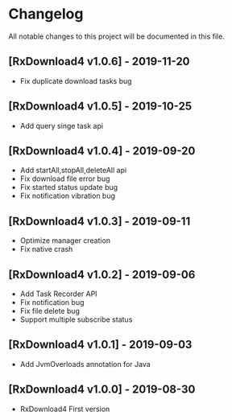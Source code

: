 # Changelog
All notable changes to this project will be documented in this file.

## [RxDownload4 v1.0.6] - 2019-11-20
- Fix duplicate download tasks bug

## [RxDownload4 v1.0.5] - 2019-10-25
- Add query singe task api

## [RxDownload4 v1.0.4] - 2019-09-20
- Add startAll,stopAll,deleteAll api
- Fix download file error bug
- Fix started status update bug
- Fix notification vibration bug

## [RxDownload4 v1.0.3] - 2019-09-11
- Optimize manager creation
- Fix native crash

## [RxDownload4 v1.0.2] - 2019-09-06
- Add Task Recorder API
- Fix notification bug
- Fix file delete bug
- Support multiple subscribe status 

## [RxDownload4 v1.0.1] - 2019-09-03
- Add JvmOverloads annotation for Java 

## [RxDownload4 v1.0.0] - 2019-08-30
- RxDownload4 First version
